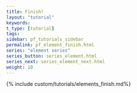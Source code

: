 ```yaml
---
title: Finish!
layout: "tutorial"
keywords:
t_type: [tutorial]
tags:
sidebar: pf_tutorials_sidebar
permalink: pf_element_finish.html
series: "element series"
series_button: series_element.html
series_next: series_element_next.html
weight: 10
---
```

{% include custom/tutorials/elements_finish.md%}
